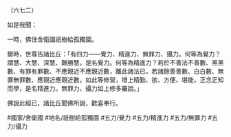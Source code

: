 （六七二）

如是我聞：

一時，佛住舍衛國祇樹給孤獨園。

爾時，世尊告諸比丘：「有四力——覺力、精進力、無罪力、攝力。何等為覺力？謂慧、大慧、深慧、難勝慧，是名覺力。何等為精進力？若於不善法不善數、黑黑數、有罪有罪數、不應親近不應親近數，離此諸法已，若諸餘善善數、白白數、無罪無罪數、應親近應親近數，如此等修習，增上精勤、欲、方便、堪能，正念正知而學，是名精進力。無罪力、攝力如上修多羅說。」

佛說此經已，諸比丘聞佛所說，歡喜奉行。

#國家/舍衛國
#地名/祇樹給孤獨園
#五力/覺力
#五力/精進力
#五力/無罪力
#五力/攝力
